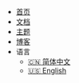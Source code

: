﻿<!-- _navbar.md -->

* [首页](/)
* [文档](docs/readme.md)
* [主题](themes/readme.md)
* [博客](blog/readme.md)
* 语言
  * [:cn: 简体中文](/)
  * [:us: English](../en-us/readme.md)